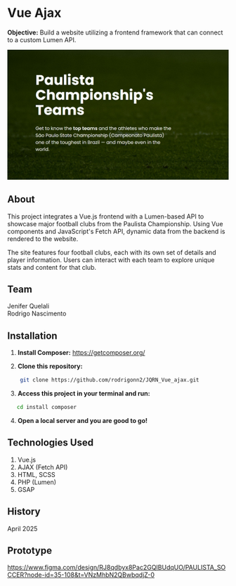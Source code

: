 # Vue Ajax

**Objective:** 
Build a website utilizing a frontend framework that can connect to a custom Lumen API.

![Website Photo](images/image.png)

## About
This project integrates a Vue.js frontend with a Lumen-based API to showcase major football clubs from the Paulista Championship. Using Vue components and JavaScript's Fetch API, dynamic data from the backend is rendered to the website.

The site features four football clubs, each with its own set of details and player information. Users can interact with each team to explore unique stats and content for that club.

## Team
Jenifer Quelali  
Rodrigo Nascimento

## Installation

1. **Install Composer:** https://getcomposer.org/

2. **Clone this repository:**
```bash
    git clone https://github.com/rodrigonn2/JQRN_Vue_ajax.git
```

3. **Access this project in your terminal and run:** 
```bash
   cd install composer
   ```
4. **Open a local server and you are good to go!** 

## Technologies Used
1. Vue.js
2. AJAX (Fetch API)
3. HTML, SCSS
4. PHP (Lumen)
5. GSAP

## History
April 2025

## Prototype
https://www.figma.com/design/RJ8qdbyx8Pac2GQIBUdqUO/PAULISTA_SOCCER?node-id=35-108&t=VNzMhbN2QBwbqdjZ-0


